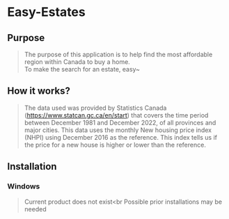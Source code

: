# Easy-Estates

## Purpose

>The purpose of this application is to help find the most affordable region within Canada to buy a home.<br>
To make the search for an estate, easy~

## How it works?
>The data used was provided by Statistics Canada (https://www.statcan.gc.ca/en/start) that covers the time period between December 1981 and December 2022, of all provinces and major cities. This data uses the monthly New housing price index (NHPI) using December 2016 as the reference. This index tells us if the price for a new house is higher or lower than the reference.

## Installation

### Windows
>Current product does not exist<br
Possible prior installations may be needed

